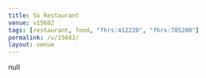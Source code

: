 ```yaml
---
title: So Restaurant
venue: v15682
tags: [restaurant, food, "fhrs:412220", "fhrs:785200"]
permalink: /v/15682/
layout: venue
---
```

null